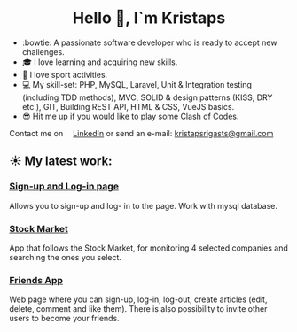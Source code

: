 
<h1 align="center">
  Hello 👋, I`m Kristaps
</h1>


- :bowtie: A passionate software developer who is ready to accept new challenges.
- :mortar_board: I love learning and acquiring new skills.
- :running: I love sport activities.
- :computer: My skill-set: PHP, MySQL, Laravel, Unit & Integration testing (including TDD methods), MVC, SOLID & design patterns (KISS, DRY etc.), GIT, Building REST API, HTML & CSS, VueJS basics.
- :sunglasses: Hit me up if you would like to play some Clash of Codes.

Contact me on <img src="https://cdn-icons-png.flaticon.com/512/174/174857.png" width="10">
[LinkedIn](https://www.linkedin.com/in/kristapsrigasts/)
or send an e-mail: kristapsrigasts@gmail.com


## :sunny: My latest work:  

### [Sign-up and Log-in page](https://github.com/KristapsRigasts/register_login) 
Allows you to sign-up and log- in to the page. Work with mysql database.  

### [Stock Market](https://github.com/KristapsRigasts/stock_api) 
App that follows the Stock Market, for monitoring 4 selected companies and searching the ones you select.

### [Friends App](https://github.com/KristapsRigasts/friends_app)
Web page where you can sign-up, log-in, log-out, create articles (edit, delete, comment and like them). There is also possibility to invite other users to become your friends.




